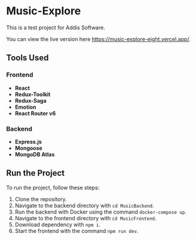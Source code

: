 # Music-Explore

This is a test project for Addis Software.

You can view the live version here https://music-explore-eight.vercel.app/.

## Tools Used

### Frontend

- **React**
- **Redux-Toolkit**
- **Redux-Saga**
- **Emotion**
- **React Router v6**

### Backend

- **Express.js**
- **Mongoose**
- **MongoDB Atlas**

## Run the Project

To run the project, follow these steps:

1. Clone the repository.
2. Navigate to the backend directory with `cd MusicBackend`.
3. Run the backend with Docker using the command `docker-compose up`.
4. Navigate to the frontend directory with `cd MusicFrontend`.
5. Download dependency with `npm i`.
6. Start the frontend with the command `npm run dev`.
